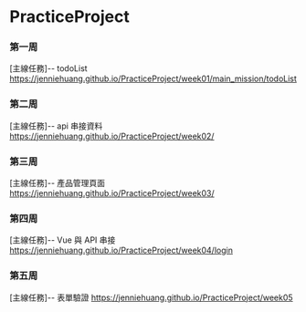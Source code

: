 # PracticeProject

### 第一周

[主線任務]-- todoList 
https://jenniehuang.github.io/PracticeProject/week01/main_mission/todoList

### 第二周

[主線任務]-- api 串接資料
https://jenniehuang.github.io/PracticeProject/week02/

### 第三周

[主線任務]-- 產品管理頁面
https://jenniehuang.github.io/PracticeProject/week03/

### 第四周

[主線任務]-- Vue 與 API 串接
https://jenniehuang.github.io/PracticeProject/week04/login

### 第五周

[主線任務]-- 表單驗證
https://jenniehuang.github.io/PracticeProject/week05

